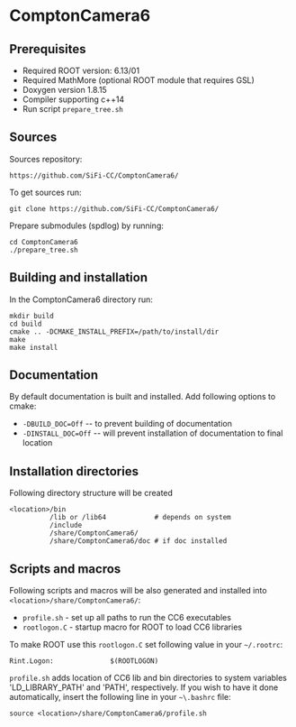 # ComptonCamera6

Prerequisites
------------------------------------------------
* Required ROOT version: 6.13/01
* Required MathMore (optional ROOT module that requires GSL)
* Doxygen version 1.8.15
* Compiler supporting c++14
* Run script `prepare_tree.sh`

Sources
-------

Sources repository:
```
https://github.com/SiFi-CC/ComptonCamera6/
```

To get sources run:
```
git clone https://github.com/SiFi-CC/ComptonCamera6/
```

Prepare submodules (spdlog) by running:
```
cd ComptonCamera6
./prepare_tree.sh
```

Building and installation
-------------------------

In the ComptonCamera6 directory run:
```
mkdir build
cd build
cmake .. -DCMAKE_INSTALL_PREFIX=/path/to/install/dir
make
make install
```

Documentation
-------------
By default documentation is built and installed.
Add following options to cmake:

* `-DBUILD_DOC=Off`  -- to prevent building of documentation
* `-DINSTALL_DOC=Off` -- will prevent installation of documentation to final location


Installation directories
------------------------

Following directory structure will be created
```
<location>/bin
          /lib or /lib64            # depends on system
          /include
          /share/ComptonCamera6/
          /share/ComptonCamera6/doc # if doc installed
```

Scripts and macros
------------------

Following scripts and macros will be also generated and installed into `<location>/share/ComptonCamera6/`:

* `profile.sh` - set up all paths to run the CC6 executables
* `rootlogon.C` - startup macro for ROOT to load CC6 libraries

To make ROOT use this `rootlogon.C` set following value in your `~/.rootrc`:

```
Rint.Logon:              $(ROOTLOGON)
```
`profile.sh` adds location of CC6 lib and bin directories to system variables 'LD_LIBRARY_PATH' and 'PATH', respectively. If you wish to have it done automatically, insert the following line in your `~\.bashrc` file:
```
source <location>/share/ComptonCamera6/profile.sh
```

